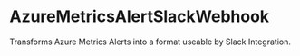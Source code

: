 # AzureMetricsAlertSlackWebhook
Transforms Azure Metrics Alerts into a format useable by Slack Integration.
